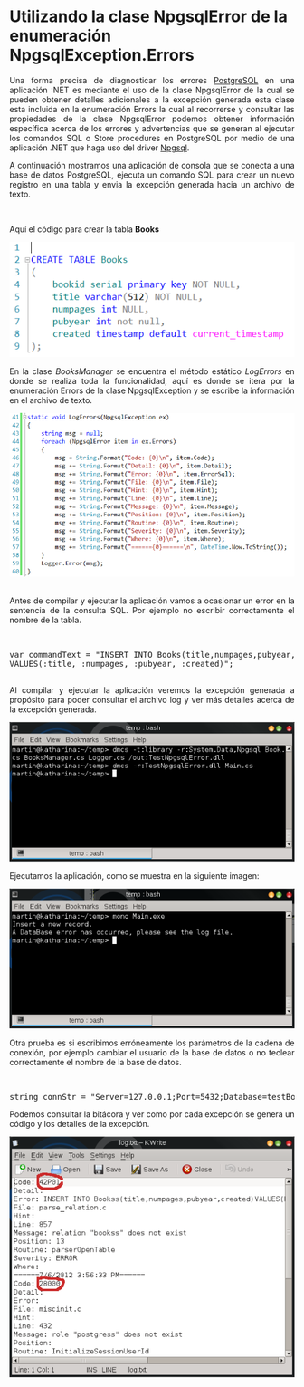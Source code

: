 # Utilizando la clase NpgsqlError de la enumeración NpgsqlException.Errors
        
<p align="justify">
Una forma precisa de diagnosticar los errores <a href="http://www.postgresql.org/">PostgreSQL</a> en una aplicación :NET es mediante el uso de la clase NpgsqlError de la cual se pueden obtener detalles adicionales a la excepción generada esta  clase esta incluida en la enumeración Errors la cual al recorrerse y consultar las propiedades de la clase NpgsqlError podemos obtener información específica acerca de los errores y advertencias que se generan al ejecutar los comandos SQL o Store procedures en PostgreSQL por medio de una aplicación .NET que haga uso del driver <a href="http://npgsql.projects.postgresql.org/">Npgsql</a>.
</p>
<p align="justify">
A continuación mostramos una aplicación de consola que se conecta a una base de datos PostgreSQL, ejecuta un comando SQL para crear un nuevo registro en una tabla y envia la excepción generada hacia un archivo de texto.
</p>
<br /><p>Aquí el código para crear la tabla <b>Books</b></p>
            <!--Code -->
<div>
<IMG src="images/201210_books.png" border="0">
</div>

<p align="justify">
En la clase <em>BooksManager</em>  se encuentra el método estático <em>LogErrors</em> en donde se realiza toda la funcionalidad, aquí es donde se itera por la enumeración Errors de la clase NpgsqlException y se escribe la información en el archivo de texto.<br /></p>
<div>
<IMG src="images/2012Logerrors.png" border="0">
</div><br />
<p align="justify">
Antes de compilar y ejecutar la aplicación vamos a ocasionar un error en la sentencia de la consulta SQL. Por ejemplo no escribir correctamente el nombre de la tabla.</p><br />
<pre>
var commandText = "INSERT INTO Books(title,numpages,pubyear,created)
VALUES(:title, :numpages, :pubyear, :created)";<br />
</pre>
<!--Code-->
<p align="justify">Al compilar y ejecutar la aplicación veremos la excepción generada a propósito para poder consultar el archivo log y ver más detalles acerca de la excepción generada.
</p>
<div>
<IMG src="images/img1.png" border="0">
</div>
<p>Ejecutamos la aplicación, como se muestra en la siguiente imagen: </p>
<div>
<IMG src="images/img2.png" border="0">
</div>
<p align="justify">
Otra prueba es si escribimos erróneamente los parámetros de la cadena de conexión, por ejemplo cambiar el usuario de la base de datos o no teclear correctamente el nombre de la base de datos.</p>
<br />
<pre>
string connStr = "Server=127.0.0.1;Port=5432;Database=testBooks;User ID=postgressss;Password=Pa$$W0rd";
</pre>
<p align="justify">Podemos consultar la bitácora y ver como por cada excepción se genera un código y los detalles de la excepción.
</p>
<div>
<IMG src="images/img3.png" border="0">
</div>
